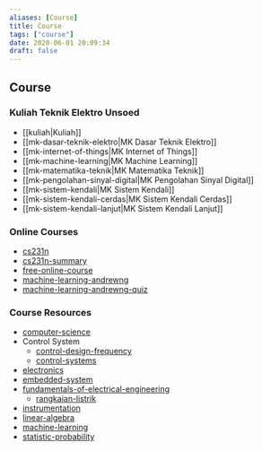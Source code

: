 ```yaml
---
aliases: [Course]
title: Course
tags: ["course"]
date: 2020-06-01 20:09:34
draft: false
---
```


## Course

### Kuliah Teknik Elektro Unsoed

- [[kuliah|Kuliah]]
- [[mk-dasar-teknik-elektro|MK Dasar Teknik Elektro]]
- [[mk-internet-of-things|MK Internet of Things]]
- [[mk-machine-learning|MK Machine Learning]]
- [[mk-matematika-teknik|MK Matematika Teknik]]
- [[mk-pengolahan-sinyal-digital|MK Pengolahan Sinyal Digital]]
- [[mk-sistem-kendali|MK Sistem Kendali]]
- [[mk-sistem-kendali-cerdas|MK Sistem Kendali Cerdas]]
- [[mk-sistem-kendali-lanjut|MK Sistem Kendali Lanjut]]

### Online Courses

- [cs231n](cs231n.md)
- [cs231n-summary](cs231n-summary.md)
- [free-online-course](free-online-course.md)
- [machine-learning-andrewng](machine-learning-andrewng.md)
- [machine-learning-andrewng-quiz](machine-learning-andrewng-quiz.md)

### Course Resources

- [computer-science](computer-science.md)
- Control System
	- [control-design-frequency](control-design-frequency.md)
	- [control-systems](control-systems.md)
- [electronics](electronics.md)
- [embedded-system](embedded-system.md)
- [fundamentals-of-electrical-engineering](fundamentals-of-electrical-engineering.md)
	- [rangkaian-listrik](rangkaian-listrik.md)
- [instrumentation](instrumentation.md)
- [linear-algebra](linear-algebra.md)
- [machine-learning](machine-learning.md)
- [statistic-probability](statistic-probability.md)
